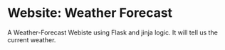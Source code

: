 # Website: Weather Forecast
A Weather-Forecast Webiste using Flask and jinja logic.
It will tell us the current weather.
